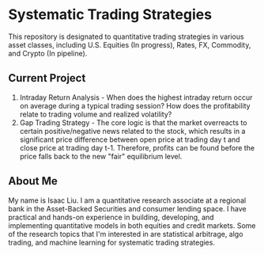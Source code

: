 # Systematic Trading Strategies
This repository is designated to quantitative trading strategies in various asset classes, including U.S. Equities (In progress), Rates, FX, Commodity, and Crypto (In pipeline). 

## Current Project
1. Intraday Return Analysis - When does the highest intraday return occur on average during a typical trading session? How does the profitability relate to trading volume and realized volatility?
2. Gap Trading Strategy - The core logic is that the market overreacts to certain positive/negative news related to the stock, which results in a significant price difference between open price at trading day t and close price at trading day t-1. Therefore, profits can be found before the price falls back to the new "fair" equilibrium level.   

## About Me
My name is Isaac Liu. I am a quantitative research associate at a regional bank in the Asset-Backed Securities and consumer lending space. I have practical and hands-on experience in building, developing, and implementing quantitative models in both equities and credit markets. Some of the research topics that I'm interested in are statistical arbitrage, algo trading, and machine learning for systematic trading strategies.
